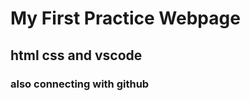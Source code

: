 <!DOCTYPE html>
<html lang="en">
<head>
    <meta charset="UTF-8">
    <meta name="viewport" content="width=device-width, initial-scale=1.0">
    <title>Practice webpage</title>
</head>
<body>
    <h1>My First Practice Webpage</h1>
    <h2>html css and vscode</h2>
    <h3>also connecting with github</h3>
</body>
</html>
